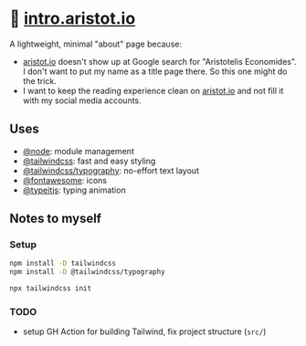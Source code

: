 # 🦣 [intro.aristot.io](https.aristot.io)

A lightweight, minimal "about" page because:
- [aristot.io](https://aristot.io) doesn't show up at Google search for "Aristotelis Economides". I don't want to put my name as a title page there. So this one might do the trick.
- I want to keep the reading experience clean on [aristot.io](https://aristot.io) and not fill it with my social media accounts.

## Uses

- [@node](https://nodejs.org): module management
- [@tailwindcss](https://tailwindcss.com/docs/installation): fast and easy styling
- [@tailwindcss/typography](https://tailwindcss.com/docs/typography-plugin): no-effort text layout
- [@fontawesome](https://fontawesome.com/): icons
- [@typeitjs](https://www.typeitjs.com/docs/vanilla/): typing animation

## Notes to myself

### Setup

```bash
npm install -D tailwindcss
npm install -D @tailwindcss/typography

npx tailwindcss init
```

### TODO

- setup GH Action for building Tailwind, fix project structure (`src/`)
